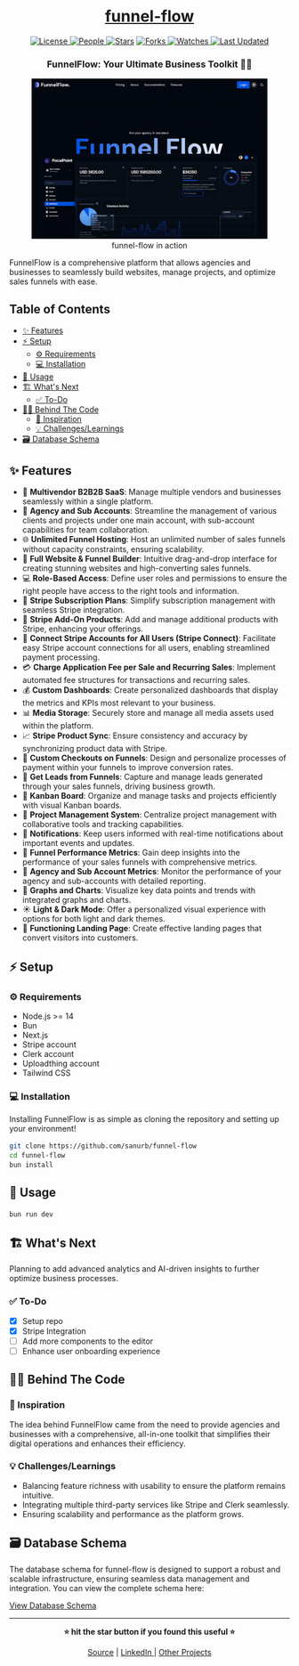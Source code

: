 <div align = "center">

<h1><a href="https://github.com/sanurb/funnel-flow">funnel-flow</a></h1>

<a href="https://github.com/sanurb/funnel-flow/blob/main/LICENSE">
<img alt="License" src="https://img.shields.io/github/license/sanurb/funnel-flow?style=flat&color=eee&label="> </a>

<a href="https://github.com/sanurb/funnel-flow/graphs/contributors">
<img alt="People" src="https://img.shields.io/github/contributors/sanurb/funnel-flow?style=flat&color=ffaaf2&label=People"> </a>

<a href="https://github.com/sanurb/funnel-flow/stargazers">
<img alt="Stars" src="https://img.shields.io/github/stars/sanurb/funnel-flow?style=flat&color=98c379&label=Stars"></a>

<a href="https://github.com/sanurb/funnel-flow/network/members">
<img alt="Forks" src="https://img.shields.io/github/forks/sanurb/funnel-flow?style=flat&color=66a8e0&label=Forks"> </a>

<a href="https://github.com/sanurb/funnel-flow/watchers">
<img alt="Watches" src="https://img.shields.io/github/watchers/sanurb/funnel-flow?style=flat&color=f5d08b&label=Watches"> </a>

<a href="https://github.com/sanurb/funnel-flow/pulse">
<img alt="Last Updated" src="https://img.shields.io/github/last-commit/sanurb/funnel-flow?style=flat&color=e06c75&label="> </a>

<h3>FunnelFlow: Your Ultimate Business Toolkit  🎇🎉</h3>

<figure>
  <img src="./public/screenshot.png" alt="funnel-flow in action">
  <br/>
  <figcaption>funnel-flow in action</figcaption>
</figure>

</div>

FunnelFlow is a comprehensive platform that allows agencies and businesses to seamlessly build websites, manage projects, and optimize sales funnels with ease.
<!-- START doctoc generated TOC please keep comment here to allow auto update -->
<!-- DON'T EDIT THIS SECTION, INSTEAD RE-RUN doctoc TO UPDATE -->
## Table of Contents

- [✨ Features](#-features)
- [⚡ Setup](#-setup)
  - [⚙️ Requirements](#-requirements)
  - [💻 Installation](#-installation)
- [🚀 Usage](#-usage)
- [🏗️ What's Next](#-whats-next)
  - [✅ To-Do](#-to-do)
- [🧑‍💻 Behind The Code](#-behind-the-code)
  - [🌈 Inspiration](#-inspiration)
  - [💡 Challenges/Learnings](#-challengeslearnings)
- [🗃️ Database Schema](#-database-schema)

<!-- END doctoc generated TOC please keep comment here to allow auto update -->

## ✨ Features

- 🤯 **Multivendor B2B2B SaaS**: Manage multiple vendors and businesses seamlessly within a single platform.
- 🏢 **Agency and Sub Accounts**: Streamline the management of various clients and projects under one main account, with sub-account capabilities for team collaboration.
- 🌐 **Unlimited Funnel Hosting**: Host an unlimited number of sales funnels without capacity constraints, ensuring scalability.
- 🚀 **Full Website & Funnel Builder**: Intuitive drag-and-drop interface for creating stunning websites and high-converting sales funnels.
- 💻 **Role-Based Access**: Define user roles and permissions to ensure the right people have access to the right tools and information.
- 🔄 **Stripe Subscription Plans**: Simplify subscription management with seamless Stripe integration.
- 🛒 **Stripe Add-On Products**: Add and manage additional products with Stripe, enhancing your offerings.
- 🔐 **Connect Stripe Accounts for All Users (Stripe Connect)**: Facilitate easy Stripe account connections for all users, enabling streamlined payment processing.
- 💳 **Charge Application Fee per Sale and Recurring Sales**: Implement automated fee structures for transactions and recurring sales.
- 💰 **Custom Dashboards**: Create personalized dashboards that display the metrics and KPIs most relevant to your business.
- 📊 **Media Storage**: Securely store and manage all media assets used within the platform.
- 📈 **Stripe Product Sync**: Ensure consistency and accuracy by synchronizing product data with Stripe.
- 📌 **Custom Checkouts on Funnels**: Design and personalize processes of payment within your funnels to improve conversion rates.
- 📢 **Get Leads from Funnels**: Capture and manage leads generated through your sales funnels, driving business growth.
- 🎨 **Kanban Board**: Organize and manage tasks and projects efficiently with visual Kanban boards.
- 📂 **Project Management System**: Centralize project management with collaborative tools and tracking capabilities.
- 🔗 **Notifications**: Keep users informed with real-time notifications about important events and updates.
- 📆 **Funnel Performance Metrics**: Gain deep insights into the performance of your sales funnels with comprehensive metrics.
- 🧾 **Agency and Sub Account Metrics**: Monitor the performance of your agency and sub-accounts with detailed reporting.
- 🌙 **Graphs and Charts**: Visualize key data points and trends with integrated graphs and charts.
- ☀️ **Light & Dark Mode**: Offer a personalized visual experience with options for both light and dark themes.
- 📄 **Functioning Landing Page**: Create effective landing pages that convert visitors into customers.

## ⚡ Setup

### ⚙️ Requirements

- Node.js >= 14
- Bun
- Next.js
- Stripe account
- Clerk account
- Uploadthing account
- Tailwind CSS

### 💻 Installation

Installing FunnelFlow is as simple as cloning the repository and setting up your environment!

```bash
git clone https://github.com/sanurb/funnel-flow
cd funnel-flow
bun install
```

## 🚀 Usage

```bash
bun run dev
```

## 🏗️ What's Next

Planning to add advanced analytics and AI-driven insights to further optimize business processes.

### ✅ To-Do

- [x] Setup repo
- [x] Stripe Integration
- [ ] Add more components to the editor
- [ ] Enhance user onboarding experience

## 🧑‍💻 Behind The Code

### 🌈 Inspiration

The idea behind FunnelFlow came from the need to provide agencies and businesses with a comprehensive, all-in-one toolkit that simplifies their digital operations and enhances their efficiency.

### 💡 Challenges/Learnings

- Balancing feature richness with usability to ensure the platform remains intuitive.
- Integrating multiple third-party services like Stripe and Clerk seamlessly.
- Ensuring scalability and performance as the platform grows.

## 🗃️ Database Schema

The database schema for funnel-flow is designed to support a robust and scalable infrastructure, ensuring seamless data management and integration. You can view the complete schema here:

[View Database Schema](https://dbdocs.io/sanurb/SaaS_Funnel_Builder)

<hr>

<div align="center">

<strong>⭐ hit the star button if you found this useful ⭐</strong><br>

<a href="https://github.com/sanurb/funnel-flow">Source</a>
| <a href="https://linkedin.com/in/sanurb" target="_blank">LinkedIn </a>
| <a href="https://sanurb.github.io/projects" target="_blank">Other Projects </a>

</div>